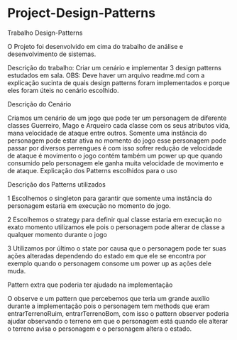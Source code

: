# Project-Design-Patterns
Trabalho Design-Patterns

O Projeto foi desenvolvido em cima do trabalho de análise e desenvolvimento de sistemas.

Descrição do trabalho: Criar um cenário e implementar 3 design patterns estudados em sala.
OBS: Deve haver um arquivo readme.md com a explicação sucinta de quais design patterns foram implementados e porque eles foram úteis no cenário escolhido.

Descrição do Cenário

Criamos um cenário de um jogo que pode ter um personagem de diferente classes Guerreiro, Mago e Arqueiro cada classe com os seus atributos vida, mana velocidade de ataque entre outros. Somente uma instância do personagem pode estar ativa no momento do jogo esse personagem pode passar por diversos perrengues é com isso sofrer redução de velocidade de ataque é movimento o jogo contém também um power up que quando consumido pelo personagem ele ganha muita velocidade de movimento e de ataque.
Explicação dos Patterns escolhidos para o uso

Descrição dos Patterns utilizados

1 Escolhemos o singleton para garantir que somente uma instância do personagem estaria em execução no momento do jogo.

2 Escolhemos o strategy para definir qual classe estaria em execução no exato momento utilizamos ele pois o personagem pode alterar de classe a qualquer momento durante o jogo

3 Utilizamos por último o state por causa que o personagem pode ter suas ações alteradas dependendo do estado em que ele se encontra por exemplo quando o personagem consome um power up as ações dele muda.

Pattern extra que poderia ter ajudado na implementação

O observe e um pattern que percebemos que teria um grande auxílio durante a implementação pois o personagem tem methods que eram entrarTerrenoRuim, entrarTerrenoBom, com isso o pattern observer poderia ajudar observando o terreno em que o personagem está quando ele alterar o terreno avisa o personagem e o personagem altera o estado.

